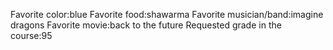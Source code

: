 Favorite color:blue 
Favorite food:shawarma 
Favorite musician/band:imagine dragons 
Favorite movie:back to the future
Requested grade in the course:95 
